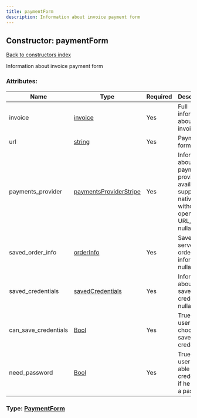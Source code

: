 ```yaml
---
title: paymentForm
description: Information about invoice payment form
---
```

## Constructor: paymentForm  
[Back to constructors index](index.md)



Information about invoice payment form

### Attributes:

| Name     |    Type       | Required | Description |
|----------|---------------|----------|-------------|
|invoice|[invoice](../types/invoice.md) | Yes|Full information about the invoice|
|url|[string](../types/string.md) | Yes|Payment form URL|
|payments\_provider|[paymentsProviderStripe](../types/paymentsProviderStripe.md) | Yes|Information about payment provider if available, to support it natively without opening the URL, nullable|
|saved\_order\_info|[orderInfo](../types/orderInfo.md) | Yes|Saved server-side order information, nullable|
|saved\_credentials|[savedCredentials](../types/savedCredentials.md) | Yes|Information about saved card credentials, nullable|
|can\_save\_credentials|[Bool](../types/Bool.md) | Yes|True, if the user can choose to save credentials|
|need\_password|[Bool](../types/Bool.md) | Yes|True, if the user will be able to save credentials if he set up a password|



### Type: [PaymentForm](../types/PaymentForm.md)


